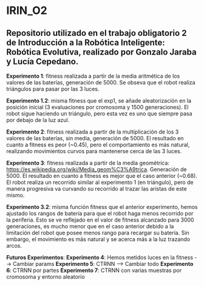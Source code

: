 # IRIN_O2
## Repositorio utilizado en el trabajo obligatorio 2 de Introducción a la Robótica Inteligente: Robótica Evolutiva, realizado por Gonzalo Jaraba y Lucía Cepedano.

**Experimento 1**: fitness realizada a partir de la media aritmética de los valores de las baterías, generación de 5000. Se obseva que el robot realiza triángulos para pasar por las 3 luces. 

**Experimento 1.2**: misma fitness que el exp1, se añade aleatorización en la posición inicial (3 evaluaciones por cromosoma y 1500 generaciones). El robot sigue haciendo un triángulo, pero esta vez es uno que siempre pasa por debajo de la luz azul.

**Experimento 2**: fitness realizada a partir de la multiplicación de los 3 valores de las baterías, sin media, generación de 5000. El resultado en cuanto a fitness es peor (~0.45), pero el comportamiento es más natural, realizando movimientos curvos para mantenerse cerca de las 3 luces.

**Experimento 3**: fitness realizada a partir de la media geométrica: https://es.wikipedia.org/wiki/Media_geom%C3%A9trica. Generación de 5000. El resultado en cuanto a fitness es mejor que el caso anterior (~0.68). El robot realiza un recorrido similar al experimento 1 (en triángulo), pero de manera progresiva va curvando su recorrido al trazar las aristas de este mismo.

**Experimento 3.2**: misma función fitness que el anterior experimento, hemos ajustado los rangos de batería para que el robot haga menos recorrido por la periferia. Esto se ve reflejado en el valor de fitness alcanzado para 3000 generaciones, es mucho menor que en el caso anterior debido a la limitación del robot que posee menos rango para recargar su batería. Sin embargo, el movimiento es más natural y se acerca más a la luz trazando arcos.

**Futuros Experimentos**:
**Experimento 4**: Hemos metidos luces en la fitness --> Cambiar params 
**Experimento 5**: CTRNN --> Cambiar todo
**Experimento 6**: CTRNN por partes
**Experimento 7**: CTRNN con varias muestras por cromosoma y entorno aleatorio
